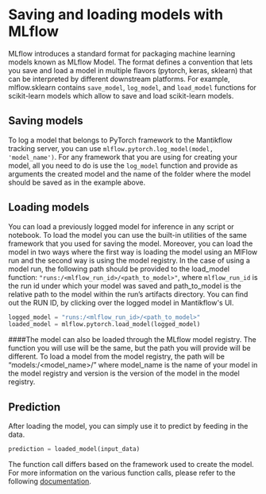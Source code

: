 # Saving and loading models with MLflow

MLflow introduces a standard format for packaging machine learning models known as MLflow Model. The format defines a convention that lets you save and load a model in multiple flavors (pytorch, keras, sklearn) that can be interpreted by different downstream platforms. For example, mlflow.sklearn contains ```save_model```, ```log_model```, and ```load_model``` functions for scikit-learn models which allow to save and load scikit-learn models.

## Saving models
 
To log a model that belongs to PyTorch framework to the Mantikflow tracking server, you can use
```mlflow.pytorch.log_model(model, 'model_name')```. For any framework that you are using for creating your model, all you need to do is use the ```log_model``` function and provide as arguments the created model and the name of the folder where the model should be saved as in the example above.


## Loading models
 
You can load a previously logged model for inference in any script or notebook. To load the model you can use the built-in utilities of the same framework that you used for saving the model. Moreover, you can load the model in two ways where the first way is loading the model using an MlFlow run and the second way is using the model registry. In the case of using a model run, the following path should be provided to the load_model function: ```"runs:/<mlflow_run_id>/<path_to_model>"```, where ```mlflow_run_id``` is the run id under which your model was saved and path_to_model is the relative path to the model within the run’s artifacts directory. You can find out the RUN ID, by clicking over the logged model in Mantikflow's UI.  

```python
logged_model = "runs:/<mlflow_run_id>/<path_to_model>"
loaded_model = mlflow.pytorch.load_model(logged_model)
```

####The model can also be loaded through the MLflow model registry. The function you will use will be the same, but the path you will provide will be different. To load a model from the model registry, the path will be “models:/<model_name>/<version>” where model_name is the name of your model in the model registry and version is the version of the model in the model registry. 


## Prediction
  
After loading the model, you can simply use it to predict by feeding in the data.
  
```python
prediction = loaded_model(input_data)
```
  
The function call differs based on the framework used to create the model. For more information on the various function calls, please refer to the following [documentation](https://www.mlflow.org/docs/latest/python_api/index.html).

